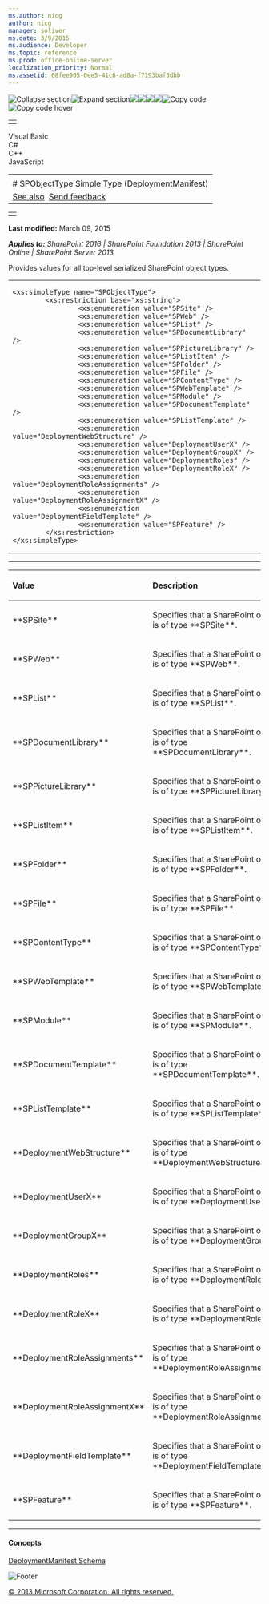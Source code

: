 ```yaml
---
ms.author: nicg
author: nicg
manager: soliver
ms.date: 3/9/2015
ms.audience: Developer
ms.topic: reference
ms.prod: office-online-server
localization_priority: Normal
ms.assetid: 68fee905-0ee5-41c6-ad8a-f7193baf5dbb
---
```


![Collapse
section](../icons/collapse_all.gif "Collapse section")![Expand
section](../icons/expand_all.gif "Expand section")![](../icons/collapse_all.gif)![](../icons/expand_all.gif)![](../icons/dropdown.gif)![](../icons/dropdownHover.gif)![Copy
code](../icons/copycode.gif "Copy code")![Copy code
hover](../icons/copycodeHighlight.gif "Copy code hover")
<table>
<tbody>
<tr class="odd">
<td align="left"></td>
</tr>
</tbody>
</table>

Visual Basic  
C\#  
C++  
JavaScript  

<table>
<tbody>
<tr class="odd">
<td align="left"><span id="runningHeaderText"></span></td>
</tr>
<tr class="even">
<td align="left"># SPObjectType Simple Type (DeploymentManifest)</td>
</tr>
<tr class="odd">
<td align="left"><a href="#seeAlsoToggle">See also</a>  <span id="headfeedbackarea" class="feedbackhead"><a href="javascript:SubmitFeedback(&#39;docthis@Microsoft.com&#39;,&#39;&#39;,&#39;&#39;,&#39;&#39;,&#39;1.0.18082.1225&#39;,&#39;%0\dThank%20you%20for%20your%20feedback.%20The%20developer%20writing%20teams%20use%20your%20feedback%20to%20improve%20documentation.%20While%20we%20are%20reviewing%20your%20feedback,%20we%20may%20send%20you%20e-mail%20to%20ask%20for%20clarification%20or%20feedback%20on%20a%20solution.%20We%20do%20not%20use%20your%20e-mail%20address%20for%20any%20other%20purpose%20and%20we%20delete%20it%20after%20we%20finish%20our%20review.%0\AFor%20further%20information%20about%20the%20privacy%20policies%20of%20Microsoft,%20please%20see%20http://privacy.microsoft.com/en-us/default.aspx.%0\A%0\d&#39;,&#39;Customer%20feedback&#39;);">Send feedback</a></span></td>
</tr>
</tbody>
</table>

<table>
<colgroup>
<col width="100%" />
</colgroup>
<tbody>
<tr class="odd">
<td align="left"></td>
</tr>
</tbody>
</table>

**Last modified:** March 09, 2015

***Applies to:** SharePoint 2016 | SharePoint Foundation 2013 |
SharePoint Online | SharePoint Server 2013*

Provides values for all top-level serialized SharePoint object types.

<span codelanguage="other"></span>
<table>
<colgroup>
<col width="100%" />
</colgroup>
<tbody>
<tr class="odd">
<td align="left"><pre><code>&lt;xs:simpleType name=&quot;SPObjectType&quot;&gt;
        &lt;xs:restriction base=&quot;xs:string&quot;&gt;
                &lt;xs:enumeration value=&quot;SPSite&quot; /&gt;
                &lt;xs:enumeration value=&quot;SPWeb&quot; /&gt;
                &lt;xs:enumeration value=&quot;SPList&quot; /&gt;
                &lt;xs:enumeration value=&quot;SPDocumentLibrary&quot; /&gt;
                &lt;xs:enumeration value=&quot;SPPictureLibrary&quot; /&gt;
                &lt;xs:enumeration value=&quot;SPListItem&quot; /&gt;
                &lt;xs:enumeration value=&quot;SPFolder&quot; /&gt;
                &lt;xs:enumeration value=&quot;SPFile&quot; /&gt;
                &lt;xs:enumeration value=&quot;SPContentType&quot; /&gt;
                &lt;xs:enumeration value=&quot;SPWebTemplate&quot; /&gt;
                &lt;xs:enumeration value=&quot;SPModule&quot; /&gt;
                &lt;xs:enumeration value=&quot;SPDocumentTemplate&quot; /&gt;
                &lt;xs:enumeration value=&quot;SPListTemplate&quot; /&gt;
                &lt;xs:enumeration value=&quot;DeploymentWebStructure&quot; /&gt;
                &lt;xs:enumeration value=&quot;DeploymentUserX&quot; /&gt;
                &lt;xs:enumeration value=&quot;DeploymentGroupX&quot; /&gt;
                &lt;xs:enumeration value=&quot;DeploymentRoles&quot; /&gt;
                &lt;xs:enumeration value=&quot;DeploymentRoleX&quot; /&gt;
                &lt;xs:enumeration value=&quot;DeploymentRoleAssignments&quot; /&gt;
                &lt;xs:enumeration value=&quot;DeploymentRoleAssignmentX&quot; /&gt;
                &lt;xs:enumeration value=&quot;DeploymentFieldTemplate&quot; /&gt;
                &lt;xs:enumeration value=&quot;SPFeature&quot; /&gt;
        &lt;/xs:restriction&gt;
&lt;/xs:simpleType&gt;</code></pre></td>
</tr>
</tbody>
</table>


-------------------------------------------------------------------------------------------------------------------------------------------------------------------------------------------------------

<table>
<colgroup>
<col width="50%" />
<col width="50%" />
</colgroup>
<thead>
<tr class="header">
<th align="left"><p>Value</p></th>
<th align="left"><p>Description</p></th>
</tr>
</thead>
<tbody>
<tr class="odd">
<td align="left"><p>**SPSite**</p></td>
<td align="left"><p>Specifies that a SharePoint object is of type **SPSite**.</p></td>
</tr>
<tr class="even">
<td align="left"><p>**SPWeb**</p></td>
<td align="left"><p>Specifies that a SharePoint object is of type **SPWeb**.</p></td>
</tr>
<tr class="odd">
<td align="left"><p>**SPList**</p></td>
<td align="left"><p>Specifies that a SharePoint object is of type **SPList**.</p></td>
</tr>
<tr class="even">
<td align="left"><p>**SPDocumentLibrary**</p></td>
<td align="left"><p>Specifies that a SharePoint object is of type **SPDocumentLibrary**.</p></td>
</tr>
<tr class="odd">
<td align="left"><p>**SPPictureLibrary**</p></td>
<td align="left"><p>Specifies that a SharePoint object is of type **SPPictureLibrary**.</p></td>
</tr>
<tr class="even">
<td align="left"><p>**SPListItem**</p></td>
<td align="left"><p>Specifies that a SharePoint object is of type **SPListItem**.</p></td>
</tr>
<tr class="odd">
<td align="left"><p>**SPFolder**</p></td>
<td align="left"><p>Specifies that a SharePoint object is of type **SPFolder**.</p></td>
</tr>
<tr class="even">
<td align="left"><p>**SPFile**</p></td>
<td align="left"><p>Specifies that a SharePoint object is of type **SPFile**.</p></td>
</tr>
<tr class="odd">
<td align="left"><p>**SPContentType**</p></td>
<td align="left"><p>Specifies that a SharePoint object is of type **SPContentType**.</p></td>
</tr>
<tr class="even">
<td align="left"><p>**SPWebTemplate**</p></td>
<td align="left"><p>Specifies that a SharePoint object is of type **SPWebTemplate**.</p></td>
</tr>
<tr class="odd">
<td align="left"><p>**SPModule**</p></td>
<td align="left"><p>Specifies that a SharePoint object is of type **SPModule**.</p></td>
</tr>
<tr class="even">
<td align="left"><p>**SPDocumentTemplate**</p></td>
<td align="left"><p>Specifies that a SharePoint object is of type **SPDocumentTemplate**.</p></td>
</tr>
<tr class="odd">
<td align="left"><p>**SPListTemplate**</p></td>
<td align="left"><p>Specifies that a SharePoint object is of type **SPListTemplate**.</p></td>
</tr>
<tr class="even">
<td align="left"><p>**DeploymentWebStructure**</p></td>
<td align="left"><p>Specifies that a SharePoint object is of type **DeploymentWebStructure**.</p></td>
</tr>
<tr class="odd">
<td align="left"><p>**DeploymentUserX**</p></td>
<td align="left"><p>Specifies that a SharePoint object is of type **DeploymentUserX**.</p></td>
</tr>
<tr class="even">
<td align="left"><p>**DeploymentGroupX**</p></td>
<td align="left"><p>Specifies that a SharePoint object is of type **DeploymentGroupX**.</p></td>
</tr>
<tr class="odd">
<td align="left"><p>**DeploymentRoles**</p></td>
<td align="left"><p>Specifies that a SharePoint object is of type **DeploymentRoles**.</p></td>
</tr>
<tr class="even">
<td align="left"><p>**DeploymentRoleX**</p></td>
<td align="left"><p>Specifies that a SharePoint object is of type **DeploymentRoleX**.</p></td>
</tr>
<tr class="odd">
<td align="left"><p>**DeploymentRoleAssignments**</p></td>
<td align="left"><p>Specifies that a SharePoint object is of type **DeploymentRoleAssignments**.</p></td>
</tr>
<tr class="even">
<td align="left"><p>**DeploymentRoleAssignmentX**</p></td>
<td align="left"><p>Specifies that a SharePoint object is of type **DeploymentRoleAssignmentX**.</p></td>
</tr>
<tr class="odd">
<td align="left"><p>**DeploymentFieldTemplate**</p></td>
<td align="left"><p>Specifies that a SharePoint object is of type **DeploymentFieldTemplate**.</p></td>
</tr>
<tr class="even">
<td align="left"><p>**SPFeature**</p></td>
<td align="left"><p>Specifies that a SharePoint object is of type **SPFeature**.</p></td>
</tr>
</tbody>
</table>


-------------------------------------------------------------------------------------------------------------------------------------------------------------------------------------------

#### Concepts

<span sdata="link">[DeploymentManifest
Schema](deploymentmanifest-schema.htm)</span>

![Footer](../icons/footer.gif "Footer")

[© 2013 Microsoft Corporation. All rights
reserved.](office-2013-documentation-copyright-notice.htm)



